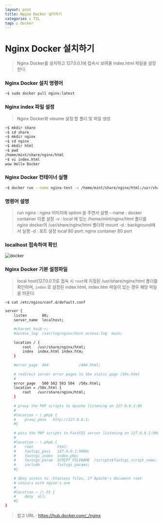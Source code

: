 ```yaml
---
layout: post
title: Nginx Docker 설치하기
categories : TIL
tags : docker
---
```


# Nginx Docker 설치하기

> Nginx Docker를 설치하고 127.0.0.1에 접속시 보여줄 index.html 파일을 설정한다.


### Nginx Docker 설치 명령어
```bash
~$ sudo docker pull nginx:latest
```
### Nginx index 파일 설정
>Nginx Docker와 vloume 설정 할 폴더 및 파일 생성 
```bash
~$ mkdir share
~$ cd share
~$ mkdir nginx
~$ cd nginx
~$ mkdir html
~$ pwd
/home/mint/share/nginx/html
~$ vi index.html
wow Hello Docker
```
### Nginx Docker 컨테이너 실행
```bash
~$ docker run --name nginx-test -v /home/mint/share/nginx/html:/usr/share/nginx/html:ro -d -p 80:80 nginx
```
### 명령어 설명
> run nginx : nginx 이미지에 option 을 주면서 실행
> --name : docker container 이름 설정
> -v : local 에 있는 /home/mint/nginx/html 폴더를 nginx docker의 /usr/share/nginx/html 폴더와 mount
> -d : background에서 실행
> -d : 포트 설정 local 80 port: nginx container 80 port


### localhost 접속하여 확인 
![docker](https://dl.dropboxusercontent.com/s/r6amw8e9jvm0ste/docker.JPG)


### Nginx Docker 기본 설정파일 
>local host(127.0.0.1)로 접속 시 `root`에 지정된 /usr/share/nginx/html 폴더를 확인하며, 
>`index` 로 설정된 index.html, index.htm 파일이 있는 경우 해당 파일을 띄운다.
```bash
~$ cat /etc/nginx/conf.d/default.conf

server {
    listen       80;
    server_name  localhost;

    #charset koi8-r;
    #access_log  /var/log/nginx/host.access.log  main;
    
    location / {
        root   /usr/share/nginx/html;
        index  index.html index.htm;
    }
    
    #error_page  404              /404.html;
    
    # redirect server error pages to the static page /50x.html
    #
    error_page   500 502 503 504  /50x.html;
    location = /50x.html {
        root   /usr/share/nginx/html;
    }
    
    # proxy the PHP scripts to Apache listening on 127.0.0.1:80
    #
    #location ~ \.php$ {
    #    proxy_pass   http://127.0.0.1;
    #}
    
    # pass the PHP scripts to FastCGI server listening on 127.0.0.1:9000
    #
    #location ~ \.php$ {
    #    root           html;
    #    fastcgi_pass   127.0.0.1:9000;
    #    fastcgi_index  index.php;
    #    fastcgi_param  SCRIPT_FILENAME  /scripts$fastcgi_script_name;
    #    include        fastcgi_params;
    #}
    
    # deny access to .htaccess files, if Apache's document root
    # concurs with nginx's one
    #
    #location ~ /\.ht {
    #    deny  all;
    #}
}
```

>참고 URL : https://hub.docker.com/_/nginx